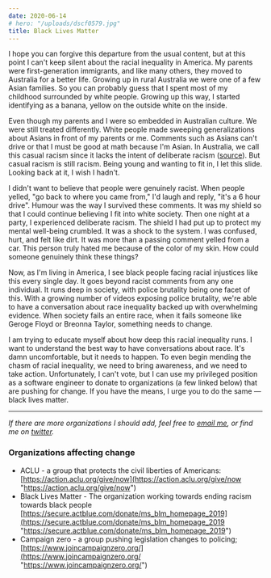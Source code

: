 ```yaml
---
date: 2020-06-14
# hero: "/uploads/dscf0579.jpg"
title: Black Lives Matter
---
```

I hope you can forgive this departure from the usual content, but at this point I can't keep silent about the racial inequality in America. My parents were first-generation immigrants, and like many others, they moved to Australia for a better life. Growing up in rural Australia we were one of a few Asian families. So you can probably guess that I spent most of my childhood surrounded by white people. Growing up this way, I started identifying as a banana, yellow on the outside white on the inside.

Even though my parents and I were so embedded in Australian culture. We were still treated differently. White people made sweeping generalizations about Asians in front of my parents or me. Comments such as Asians can't drive or that I must be good at math because I'm Asian. In Australia, we call this casual racism since it lacks the intent of deliberate racism ([source](https://itstopswithme.humanrights.gov.au/what-can-you-do/speak/casual-racism)). But casual racism is still racism. Being young and wanting to fit in, I let this slide. Looking back at it, I wish I hadn't.

I didn't want to believe that people were genuinely racist. When people yelled, "go back to where you came from," I'd laugh and reply, "it's a 6 hour drive". Humour was the way I survived these comments. It was my shield so that I could continue believing I fit into white society. Then one night at a party, I experienced deliberate racism. The shield I had put up to protect my mental well-being crumbled. It was a shock to the system. I was confused, hurt, and felt like dirt. It was more than a passing comment yelled from a car. This person truly hated me because of the color of my skin. How could someone genuinely think these things?

Now, as I'm living in America, I see black people facing racial injustices like this every single day. It goes beyond racist comments from any one individual. It runs deep in society, with police brutality being one facet of this. With a growing number of videos exposing police brutality, we're able to have a conversation about race inequality backed up with overwhelming evidence. When society fails an entire race, when it fails someone like Geroge Floyd or Breonna Taylor, something needs to change.

I am trying to educate myself about how deep this racial inequality runs. I want to understand the best way to have conversations about race. It's damn uncomfortable, but it needs to happen. To even begin mending the chasm of racial inequality, we need to bring awareness, and we need to take action. Unfortunately, I can't vote, but I can use my privileged position as a software engineer to donate to organizations (a few linked below) that are pushing for change. If you have the means, I urge you to do the same — black lives matter.

***

_If there are more organizations I should add, feel free to_ [_email me_](mailto:hello@jonathanyeong.com "Email Jonathan Yeong")_, or find me on_ [_twitter_](https://twitter.com/JonoYeong "Twitter Jonoyeong")_._

### Organizations affecting change

* ACLU - a group that protects the civil liberties of Americans: [https://action.aclu.org/give/now](https://action.aclu.org/give/now "https://action.aclu.org/give/now")
* Black Lives Matter - The organization working towards ending racism towards black people [https://secure.actblue.com/donate/ms_blm_homepage_2019](https://secure.actblue.com/donate/ms_blm_homepage_2019 "https://secure.actblue.com/donate/ms_blm_homepage_2019")
* Campaign zero - a group pushing legislation changes to policing; [https://www.joincampaignzero.org/](https://www.joincampaignzero.org/ "https://www.joincampaignzero.org/")